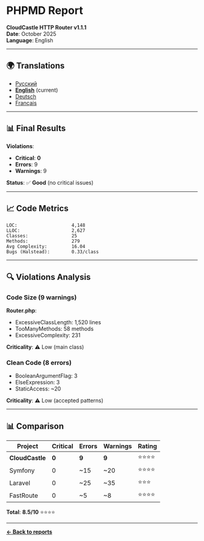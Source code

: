 # PHPMD Report

**CloudCastle HTTP Router v1.1.1**  
**Date**: October 2025  
**Language**: English

---

## 🌍 Translations

- [Русский](../../ru/reports/phpmd.md)
- **[English](phpmd.md)** (current)
- [Deutsch](../../de/reports/phpmd.md)
- [Français](../../fr/reports/phpmd.md)

---

## 📊 Final Results

**Violations**:
- **Critical**: **0**
- **Errors**: 9
- **Warnings**: 9

**Status**: ✅ **Good** (no critical issues)

---

## 📈 Code Metrics

```
LOC:                    4,148
LLOC:                   2,627
Classes:                25
Methods:                279
Avg Complexity:         16.04
Bugs (Halstead):        0.33/class
```

---

## 🔍 Violations Analysis

### Code Size (9 warnings)

**Router.php**:
- ExcessiveClassLength: 1,520 lines
- TooManyMethods: 58 methods
- ExcessiveComplexity: 231

**Criticality**: ⚠️ Low (main class)

### Clean Code (8 errors)

- BooleanArgumentFlag: 3
- ElseExpression: 3
- StaticAccess: ~20

**Criticality**: ⚠️ Low (accepted patterns)

---

## 📊 Comparison

| Project | Critical | Errors | Warnings | Rating |
|---------|----------|--------|----------|--------|
| **CloudCastle** | **0** | **9** | **9** | ⭐⭐⭐⭐ |
| Symfony | 0 | ~15 | ~20 | ⭐⭐⭐⭐ |
| Laravel | 0 | ~25 | ~35 | ⭐⭐⭐ |
| FastRoute | 0 | ~5 | ~8 | ⭐⭐⭐⭐ |

**Total**: **8.5/10** ⭐⭐⭐⭐

---

**[← Back to reports](static-analysis.md)**

